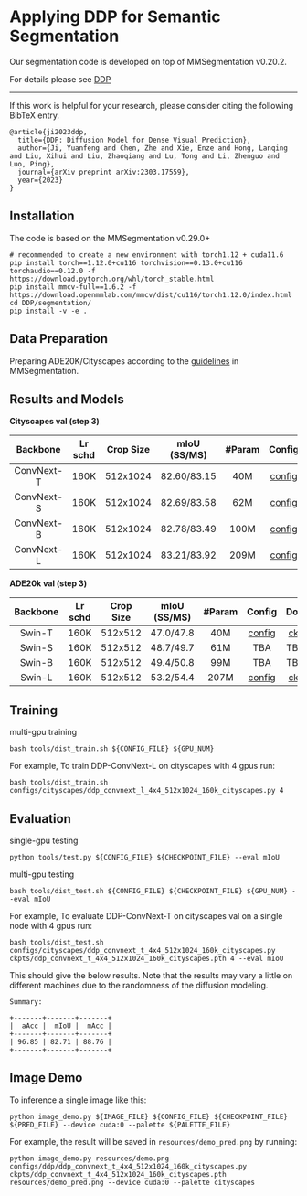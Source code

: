 # Applying DDP for Semantic Segmentation

Our segmentation code is developed on top of MMSegmentation v0.20.2.

For details please see [DDP](https://arxiv.org/abs/2303.17559)

---

If this work is helpful for your research, please consider citing the following BibTeX entry.
```
@article{ji2023ddp,
  title={DDP: Diffusion Model for Dense Visual Prediction},
  author={Ji, Yuanfeng and Chen, Zhe and Xie, Enze and Hong, Lanqing and Liu, Xihui and Liu, Zhaoqiang and Lu, Tong and Li, Zhenguo and Luo, Ping},
  journal={arXiv preprint arXiv:2303.17559},
  year={2023}
}
```

## Installation
The code is based on the MMSegmentation v0.29.0+

```
# recommended to create a new environment with torch1.12 + cuda11.6
pip install torch==1.12.0+cu116 torchvision==0.13.0+cu116 torchaudio==0.12.0 -f https://download.pytorch.org/whl/torch_stable.html
pip install mmcv-full==1.6.2 -f https://download.openmmlab.com/mmcv/dist/cu116/torch1.12.0/index.html
cd DDP/segmentation/
pip install -v -e .
```
## Data Preparation

Preparing ADE20K/Cityscapes according to the [guidelines](https://github.com/open-mmlab/mmsegmentation/blob/master/docs/en/dataset_prepare.md#prepare-datasets) in MMSegmentation.

## Results and Models

**Cityscapes val (step 3)**

|  Backbone  | Lr schd | Crop Size | mIoU (SS/MS) | #Param |                                   Config                                    |                                                                                                        Download                                                                                                        |
|:----------:|:-------:|:---------:|:------------:|:------:|:---------------------------------------------------------------------------:|:----------------------------------------------------------------------------------------------------------------------------------------------------------------------------------------------------------------------:|
| ConvNext-T |  160K   | 512x1024  | 82.60/83.15  |  40M   | [config](configs/cityscapes/ddp_convnext_t_4x4_512x1024_160k_cityscapes.py) | [ckpt](https://huggingface.co/datasets/yfji/DDP/blob/main/ddp_convnext_t_4x4_512x1024_160k_cityscapes.pth) \| [log](https://huggingface.co/datasets/yfji/DDP/blob/main/ddp_convnext_t_4x4_512x1024_160k_cityscapes.log) |
| ConvNext-S |  160K   | 512x1024  | 82.69/83.58  |  62M   |    [config](configs/cityscapes/ddp_convnext_s_4x4_512x1024_160k_cityscapes.py)     | [ckpt](https://huggingface.co/datasets/yfji/DDP/blob/main/ddp_convnext_b_4x4_512x1024_160k_cityscapes.pth) \| [log](https://huggingface.co/datasets/yfji/DDP/blob/main/ddp_convnext_s_4x4_512x1024_160k_cityscapes.log) |
| ConvNext-B |  160K   | 512x1024  | 82.78/83.49  |  100M  |    [config](configs/cityscapes/ddp_convnext_b_4x4_512x1024_160k_cityscapes.py)     | [ckpt](https://huggingface.co/datasets/yfji/DDP/blob/main/ddp_convnext_s_4x4_512x1024_160k_cityscapes.pth) \| [log](https://huggingface.co/datasets/yfji/DDP/blob/main/ddp_convnext_b_4x4_512x1024_160k_cityscapes.log) |
| ConvNext-L |  160K   | 512x1024  | 83.21/83.92  |  209M  |    [config](configs/cityscapes/ddp_convnext_l_4x4_512x1024_160k_cityscapes.py)     | [ckpt](https://huggingface.co/datasets/yfji/DDP/blob/main/ddp_convnext_l_4x4_512x1024_160k_cityscapes.pth) \| [log](https://huggingface.co/datasets/yfji/DDP/blob/main/ddp_convnext_l_4x4_512x1024_160k_cityscapes.log) |

[//]: # (|   Swin-T   |  160K   | 512x1024  | 81.24/82.46  |  39M   |   [config]&#40;./configs/ddp/ddp_swin_t_4x4_512x1024_160k_cityscapes.py&#41;   | [ckpt]&#40;&#41; \ [log]&#40;&#41; |)

[//]: # (|   Swin-S   |  160K   | 512x1024  | 82.41/83.21  |  61M   |   [config]&#40;./configs/ddp/ddp_swin_s_4x4_512x1024_160k_cityscapes.py&#41;   | [ckpt]&#40;&#41; \ [log]&#40;&#41; |)

[//]: # (|   Swin-B   |  160K   | 512x1024  | 82.54/83.42  |  99M   |   [config]&#40;./configs/ddp/ddp_swin_b_4x4_512x1024_160k_cityscapes.py&#41;   | [ckpt]&#40;&#41; \ [log]&#40;&#41; |)

**ADE20k val (step 3)**

| Backbone | Lr schd | Crop Size | mIoU (SS/MS) | #Param |                            Config                             |                                                                                               Download                                                                                               |
|:--------:|:-------:|:---------:|:------------:|:------:|:-------------------------------------------------------------:|:----------------------------------------------------------------------------------------------------------------------------------------------------------------------------------------------------:|
|  Swin-T  |  160K   |  512x512  |  47.0/47.8   |  40M   | [config](configs/ade/ddp_swin_t_2x8_512x512_160k_ade20k.py) | [ckpt](https://huggingface.co/datasets/yfji/DDP/blob/main/ddp_swin_t_2x8_512x512_160k_ade20k.pth) \| [log](https://huggingface.co/datasets/yfji/DDP/blob/main/ddp_swin_t_2x8_512x512_160k_ade20k.log) |
|  Swin-S  |  160K   |  512x512  |  48.7/49.7   |  61M   |                              TBA                              |                                                                                              TBA \| TBA                                                                                               |
|  Swin-B  |  160K   |  512x512  |  49.4/50.8   |  99M   |                              TBA                              |                                                                                              TBA \| TBA                                                                                               |
|  Swin-L  |  160K   |  512x512  |  53.2/54.4   |  207M  | [config](configs/ade/ddp_swin_l_2x8_512x512_160k_ade20k.py) | [ckpt](https://huggingface.co/datasets/yfji/DDP/blob/main/ddp_swin_l_2x8_512x512_160k_ade20k.pth) \| [log](https://huggingface.co/datasets/yfji/DDP/blob/main/ddp_swin_l_2x8_512x512_160k_ade20k.log) |

## Training

multi-gpu training
```
bash tools/dist_train.sh ${CONFIG_FILE} ${GPU_NUM}
```
For example, To train DDP-ConvNext-L on cityscapes with 4 gpus run:
```
bash tools/dist_train.sh configs/cityscapes/ddp_convnext_l_4x4_512x1024_160k_cityscapes.py 4
```

## Evaluation

single-gpu testing
```
python tools/test.py ${CONFIG_FILE} ${CHECKPOINT_FILE} --eval mIoU
```

multi-gpu testing
```
bash tools/dist_test.sh ${CONFIG_FILE} ${CHECKPOINT_FILE} ${GPU_NUM} --eval mIoU
```

For example, To evaluate DDP-ConvNext-T on cityscapes val on a single node with 4 gpus run:
```
bash tools/dist_test.sh configs/cityscapes/ddp_convnext_t_4x4_512x1024_160k_cityscapes.py ckpts/ddp_convnext_t_4x4_512x1024_160k_cityscapes.pth 4 --eval mIoU
```
This should give the below results. Note that the results may vary a little on different machines due to the randomness of the diffusion modeling.
```
Summary:

+-------+-------+-------+
|  aAcc |  mIoU |  mAcc |
+-------+-------+-------+
| 96.85 | 82.71 | 88.76 |
+-------+-------+-------+
```

## Image Demo

To inference a single image like this:
```
python image_demo.py ${IMAGE_FILE} ${CONFIG_FILE} ${CHECKPOINT_FILE} ${PRED_FILE} --device cuda:0 --palette ${PALETTE_FILE}
```
For example, the result will be saved in `resources/demo_pred.png` by running:
```
python image_demo.py resources/demo.png configs/ddp/ddp_convnext_t_4x4_512x1024_160k_cityscapes.py ckpts/ddp_convnext_t_4x4_512x1024_160k_cityscapes.pth resources/demo_pred.png --device cuda:0 --palette cityscapes
```




